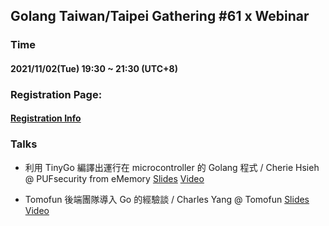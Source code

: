 ## Golang Taiwan/Taipei Gathering #61 x Webinar

### Time

#### 2021/11/02(Tue) 19:30 ~ 21:30  (UTC+8)

### Registration Page:

#### [Registration Info](https://www.meetup.com/golang-taipei-meetup/events/281541986/)

### Talks

- 利用 TinyGo 編譯出運行在 microcontroller 的 Golang 程式 / Cherie Hsieh @ PUFsecurity from eMemory [Slides](https://www.slideshare.net/CherrieHsieh/run-go-applications-on-pico-using-tinygo) [Video]()

- Tomofun 後端團隊導入 Go 的經驗談 / Charles Yang @ Tomofun [Slides](https://drive.google.com/file/d/1Yt5xaMDo7xTjZdztpJDlfq5qb0b4IUFK/view?usp=sharing) [Video]()
